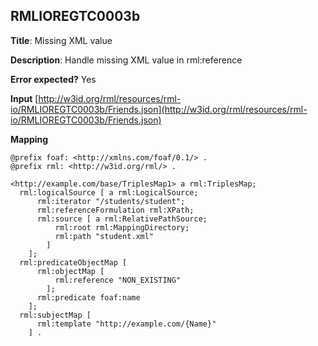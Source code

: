 ## RMLIOREGTC0003b

**Title**: Missing XML value

**Description**: Handle missing XML value in rml:reference

**Error expected?** Yes

**Input**
 [http://w3id.org/rml/resources/rml-io/RMLIOREGTC0003b/Friends.json](http://w3id.org/rml/resources/rml-io/RMLIOREGTC0003b/Friends.json)

**Mapping**
```
@prefix foaf: <http://xmlns.com/foaf/0.1/> .
@prefix rml: <http://w3id.org/rml/> .

<http://example.com/base/TriplesMap1> a rml:TriplesMap;
  rml:logicalSource [ a rml:LogicalSource;
      rml:iterator "/students/student";
      rml:referenceFormulation rml:XPath;
      rml:source [ a rml:RelativePathSource;
          rml:root rml:MappingDirectory;
          rml:path "student.xml"
        ]
    ];
  rml:predicateObjectMap [
      rml:objectMap [
          rml:reference "NON_EXISTING"
        ];
      rml:predicate foaf:name
    ];
  rml:subjectMap [
      rml:template "http://example.com/{Name}"
    ] .

```

